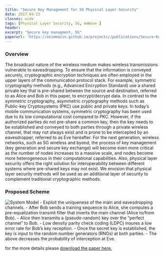 ```yaml
---
title: "Secure Key Management for 5G Physical Layer Security"
data: 2017-04-23
classes: wide
tags: [Physical Layer Security, 5G, mmWave ]
header:
excerpt: "Secure key managment, 5G"
paperurl: 'https://asimmazin.github.io/projects//publications/Secure-Key5G.pdf'
---
```

### Overview

The broadcast nature of the wireless medium makes wireless transmissions vulnerable to eavesdropping.
To ensure that the information is conveyed securely, cryptographic encryption techniques are often employed in the upper layers of the communication protocol stack.
For example, symmetric cryptography methods (e.g., Advanced Encryption Standard) use a shared private key that is pre-shared between the source and destination, referred to as Alice and Bob in this paper, to encrypt/decrypt data.
In contrast to the symmetric cryptography, asymmetric cryptography methods such as Public-key Cryptosystems (PKC) use public and private keys.
In today’s mobile communication systems, symmetric cryptography has been used due to its low computational cost compared to PKC.
However, if the authorized parties do not pre-share a common key, then the key needs to be established and conveyed to both parties through a private wireless channel, that may not always exist and is prone to be intercepted by an eavesdropper, referred to as Eve hereafter.
For the next generation, wireless networks, such as 5G wireless and byond, the process of key management (key generation and secure key exchange) will become even more critical as the number of nodes increases to a massive scale, and nodes become more heterogeneous in their computational capabilities.
Also, physical layer security offers the right solution for interoperability between different systems where pre-shared keys may not exist. We envision that physical layer security methods will be used as an additional layer of security to complement traditional cryptographic methods.

### Proposed Scheme
<img src="{{ site.url }}{{ site.baseurl }}/assets/images/Phy-SEC.png" alt="System Model" class="full">
- Exploit the uniqueness of the main and eavesdropping channels.
- After Bob sends a training sequence to Alice, she computes a pre-equalization transmit filter that inverts the main channel  (Alice to/from Bob).
- Alice then transmits a (pseudo-random) key over the “perfect channel” to Bob.
- Low density parity check coding (LDPC) insures a low error  rate for Bob’s key reception.
- Once the secret key is established, the key is input to the random number generators (RNGs) at both parties.
- The above decreases the probability of interception at Eve.





for the more details please [download the paper here.](https://github.com/AsimMazin/Asimmazin.github.io/blob/master/publications/Secure-Key5G.pdf)
